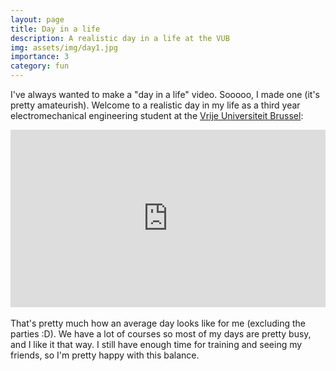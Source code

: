 ```yaml
---
layout: page
title: Day in a life
description: A realistic day in a life at the VUB
img: assets/img/day1.jpg
importance: 3
category: fun
---
```



I've always wanted to make a "day in a life" video. Sooooo, I made one (it's pretty amateurish). Welcome to a realistic day in my life as a third year electromechanical engineering student at the [Vrije Universiteit Brussel](https://www.vub.be/nl):

<div class="row">
    <div class="container" id="yt-frame">
  <iframe class="responsive-iframe" src="https://www.youtube.com/embed/agHC0R65lAo?si=mR8FV9I5Crw6UHop" title="YouTube video player" align="middle" frameborder="0" allow="accelerometer; autoplay; clipboard-write; encrypted-media; gyroscope; picture-in-picture; web-share" allowfullscreen id="test"></iframe>
</div>
<style>
  #yt-frame {
    position: relative;
    width: 100%;
    padding-top: 56.25%;
  }
  #yt-frame>iframe {
    position: absolute;
    top: 0;
    left: 0;
    width: 100%;
    height: 100%;
  }
</style>

</div>
<br>
That's pretty much how an average day looks like for me (excluding the parties :D). We have a lot of courses so most of my days are pretty busy, and I like it that way. I still have enough time for training and seeing my friends, so I'm pretty happy with this balance. 

